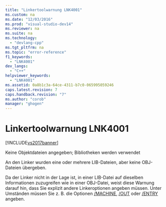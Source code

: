```yaml
---
title: "Linkertoolwarnung LNK4001"
ms.custom: na
ms.date: "12/03/2016"
ms.prod: "visual-studio-dev14"
ms.reviewer: na
ms.suite: na
ms.technology: 
  - "devlang-cpp"
ms.tgt_pltfrm: na
ms.topic: "error-reference"
f1_keywords: 
  - "LNK4001"
dev_langs: 
  - "C++"
helpviewer_keywords: 
  - "LNK4001"
ms.assetid: 0a8b1c3a-64ce-4311-b7c0-065995059246
caps.latest.revision: 7
caps.handback.revision: "7"
ms.author: "corob"
manager: "ghogen"
---
```

# Linkertoolwarnung LNK4001
[!INCLUDE[vs2017banner](../../assembler/inline/includes/vs2017banner.md)]

Keine Objektdateien angegeben; Bibliotheken werden verwendet  
  
 An den Linker wurden eine oder mehrere LIB\-Dateien, aber keine OBJ\-Dateien übergeben.  
  
 Da der Linker nicht in der Lage ist, in einer LIB\-Datei auf dieselben Informationen zuzugreifen wie in einer OBJ\-Datei, weist diese Warnung darauf hin, dass Sie explizit andere Linkeroptionen angeben müssen.  Unter Umständen müssen Sie z. B. die Optionen [\/MACHINE](../../build/reference/machine-specify-target-platform.md), [\/OUT](../../build/reference/out-output-file-name.md) oder [\/ENTRY](../../build/reference/entry-entry-point-symbol.md) angeben.